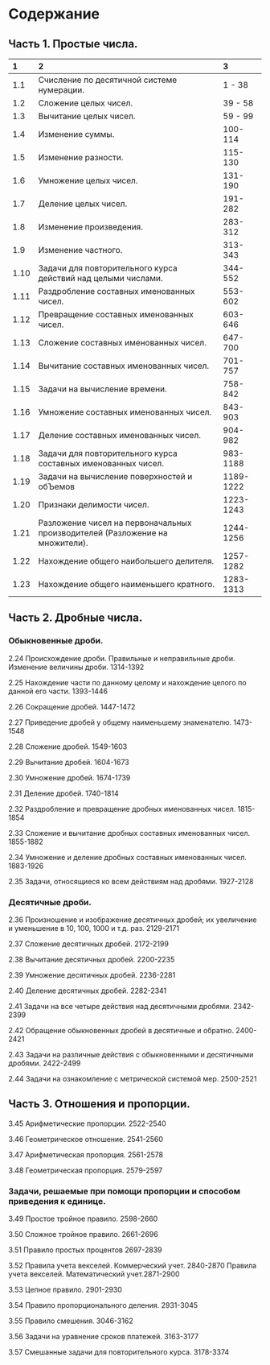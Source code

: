 # Содержание

## Часть 1. Простые числа.

|1   |2   |3   |
|:------|:-----|:-----|
| 1.1 | Счисление по десятичной системе нумерации. | 1 - 38 |
| 1.2 | Сложение целых чисел. | 39 - 58 |
| 1.3 | Вычитание целых чисел. | 59 - 99 |
| 1.4 | Изменение суммы. | 100-114 |
| 1.5 | Изменение разности. | 115-130 |
| 1.6 | Умножение целых чисел. | 131-190 |
| 1.7 | Деление целых чисел. | 191-282 |
| 1.8 | Изменение произведения. | 283-312 |
| 1.9 | Изменение частного. | 313-343 |
| 1.10 | Задачи для повторительного курса действий над целыми числами. | 344-552 |
| 1.11 | Раздробление составных именованных чисел. | 553-602 |
| 1.12 | Превращение составных именованных чисел. | 603-646 |
| 1.13 | Сложение составных именованных чисел. | 647-700 |
| 1.14 | Вычитание составных именованных чисел. | 701-757 |
| 1.15 | Задачи на вычисление времени. | 758-842 |
| 1.16 | Умножение составных именованных чисел. | 843-903 |
| 1.17 | Деление составных именованных чисел. | 904-982 |
| 1.18 | Задачи для повторительного курса составных именованных чисел. | 983-1188 |
| 1.19 | Задачи на вычисление поверхностей и обЪемов | 1189-1222 |
| 1.20 | Признаки делимости чисел. | 1223-1243 |
| 1.21 | Разложение чисел на первоначальных производителей (Разложение на множители). | 1244-1256 |
| 1.22 | Нахождение общего наибольшего делителя. | 1257-1282 |
| 1.23 | Нахождение общего наименьшего кратного. | 1283-1313 |

## Часть 2. Дробные числа.

### Обыкновенные дроби.

2.24 Происхождение дроби. Правильные и неправильные дроби. Изменение величины дроби. 1314-1392

2.25 Нахождение части по данному целому и нахождение целого по данной его части. 1393-1446

2.26 Сокращение дробей. 1447-1472

2.27 Приведение дробей у общему наименьшему знаменателю. 1473-1548

2.28 Сложение дробей. 1549-1603

2.29 Вычитание дробей. 1604-1673

2.30 Умножение дробей. 1674-1739

2.31 Деление дробей. 1740-1814

2.32 Раздробление и превращение дробных именованных чисел. 1815-1854

2.33 Сложение и вычитание дробных составных именованных чисел. 1855-1882

2.34 Умножение и деление дробных составных именованных чисел. 1883-1926

2.35 Задачи, относящиеся ко всем действиям над дробями. 1927-2128

### Десятичные дроби.

2.36 Произношение и изображение десятичных дробей; их увеличение и уменьшение в 10, 100, 1000 и т.д. раз. 2129-2171

2.37 Сложение десятичных дробей. 2172-2199

2.38 Вычитание десятичных дробей. 2200-2235

2.39 Умножение десятичных дробей. 2236-2281

2.40 Деление десятичных дробей. 2282-2341

2.41 Задачи на все четыре действия над десятичными дробями. 2342-2399

2.42 Обращение обыкновенных дробей в десятичные и обратно. 2400-2421

2.43 Задачи на различные действия с обыкновенными и десятичными дробями. 2422-2499

2.44 Задачи на ознакомление с метрической системой мер. 2500-2521

## Часть 3. Отношения и пропорции.

3.45 Арифметические пропорции. 2522-2540

3.46 Геометрическое отношение. 2541-2560

3.47 Арифметическая пропорция. 2561-2578

3.48 Геометрическая пропорция. 2579-2597

### Задачи, решаемые при помощи пропорции и способом приведения к единице.

3.49 Простое тройное правило. 2598-2660

3.50 Сложное тройное правило. 2661-2696

3.51 Правило простых процентов 2697-2839

3.52 Правила учета векселей. Коммерческий учет. 2840-2870
     Правила учета векселей. Математический учет.2871-2900

3.53 Цепное правило. 2901-2930

3.54 Правило пропорционального деления. 2931-3045

3.55 Правило смешения. 3046-3162

3.56 Задачи на уравнение сроков платежей. 3163-3177

3.57 Смешанные задачи для повторительного курса. 3178-3374
